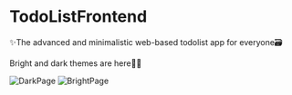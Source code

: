 # TodoListFrontend
✨The advanced and minimalistic web-based todolist app for everyone🗃

Bright and dark themes are here🌝🌚

![DarkPage](https://github.com/IlyaNesterow/TodoListFrontend/blob/master/src/assets/mobile/DarkProfile.JPG)
![BrightPage](https://github.com/IlyaNesterow/TodoListFrontend/blob/master/src/assets/mobile/BrightProfile.JPG)
